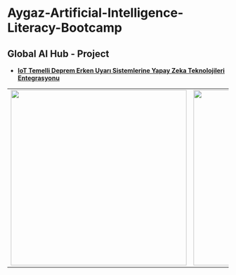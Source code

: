 # Aygaz-Artificial-Intelligence-Literacy-Bootcamp

## Global AI Hub - Project
- [**IoT Temelli Deprem Erken Uyarı Sistemlerine Yapay Zeka Teknolojileri Entegrasyonu**](https://github.com/ebrusakar/Aygaz-Artificial-Intelligence-Literacy-Bootcamp/blob/main/IoT%20Temelli%20Deprem%20Erken%20Uyar%C4%B1%20Sistemlerine%20Yapay%20Zeka%20Teknolojileri%20Entegrasyonu.pdf)

<table><tr>
<td> <img src="https://globalaihub.com/wp-content/uploads/2021/07/globalaihub-logo-1-1024x424.png" width="400""/> </td>
<td> <img src="https://www.ozkarsu.com/wp-content/uploads/2018/12/logo-aygaz-png-aygaz-5440.png" width="400""/> </td>
</tr></table>
